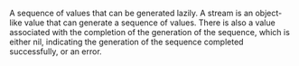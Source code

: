 A sequence of values that can be generated lazily.
A stream is an object-like value that can generate a sequence of values. There is also a value associated with the completion of the generation of the sequence, which is either nil, indicating the generation of the sequence completed successfully, or an error. 
